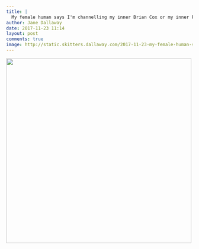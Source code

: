 ```yaml
---
title: |
  My female human says I'm channelling my inner Brian Cox or my inner Philomena Cun. No idea what she's talking about
author: Jane Dallaway
date: 2017-11-23 11:14
layout: post
comments: true
image: http://static.skitters.dallaway.com/2017-11-23-my-female-human-says-i-m-channelling-my-inner-brian-cox-or-my-inner-philomena-cun--no-idea-what-she-s-talking-about-thumb-1-IMG-6311.JPG
---
```


<div>
        <a href="http://static.skitters.dallaway.com/2017-11-23-my-female-human-says-i-m-channelling-my-inner-brian-cox-or-my-inner-philomena-cun--no-idea-what-she-s-talking-about-fullsize-1-IMG-6311.JPG">
          <img src="http://static.skitters.dallaway.com/2017-11-23-my-female-human-says-i-m-channelling-my-inner-brian-cox-or-my-inner-philomena-cun--no-idea-what-she-s-talking-about-thumb-1-IMG-6311.JPG" width="500" height="500"/>
        </a>
      </div>


  
      